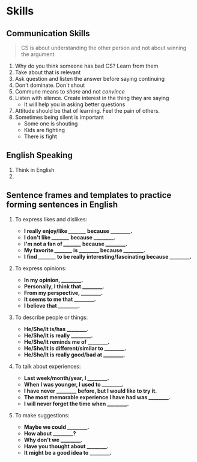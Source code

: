 # Skills

## Communication Skills

> CS is about understanding the other person and not about winning the argument

1. Why do you think someone has bad CS? Learn from them
2. Take about that is relevant
3. Ask question and listen the answer before saying continuing
4. Don't dominate. Don't shout
5. Commune means to *share* and not *convince*
6. Listen with silence. Create interest in the thing they are saying
   - It will help you in asking better questions
7. Attitude should be that of learning. Feel the pain of others.
8. Sometimes being silent is important
   - Some one is shouting
   - Kids are fighting
   - There is fight

## English Speaking

1. Think in English
2. 

## Sentence frames and templates to practice forming sentences in English

1. To express likes and dislikes:
   - **I really enjoy/like _\_\_\_\_\_\_\__ because _\_\_\_\_\_\_\_.**
   - **I don't like _\_\_\_\_\_\_\__ because _\_\_\_\_\_\_\_.**
   - **I'm not a fan of _\_\_\_\_\_\_\__ because _\_\_\_\_\_\_\_.**
   - **My favorite _\_\_\_\_\_\_\__ is _\_\_\_\_\_\_\_ because _\_\_\_\_\_\_\_.**
   - **I find _\_\_\_\_\_\_\__ to be really interesting/fascinating because _\_\_\_\_\_\_\_.**

2. To express opinions:
   - **In my opinion, _\_\_\_\_\_\_\_.**
   - **Personally, I think that _\_\_\_\_\_\_\_.**
   - **From my perspective, _\_\_\_\_\_\_\_.**
   - **It seems to me that _\_\_\_\_\_\_\_.**
   - **I believe that _\_\_\_\_\_\_\_.**

3. To describe people or things:
   - **He/She/It is/has _\_\_\_\_\_\_\_.**
   - **He/She/It is really _\_\_\_\_\_\_\_.**
   - **He/She/It reminds me of _\_\_\_\_\_\_\_.**
   - **He/She/It is different/similar to _\_\_\_\_\_\_\_.**
   - **He/She/It is really good/bad at _\_\_\_\_\_\_\_.**

4. To talk about experiences:
   - **Last week/month/year, I _\_\_\_\_\_\_\_.**
   - **When I was younger, I used to _\_\_\_\_\_\_\_.**
   - **I have never _\_\_\_\_\_\_\_ before, but I would like to try it.**
   - **The most memorable experience I have had was _\_\_\_\_\_\_\_.**
   - **I will never forget the time when _\_\_\_\_\_\_\_.**

5. To make suggestions:
   - **Maybe we could _\_\_\_\_\_\_\_.**
   - **How about _\_\_\_\_\_\_\_?**
   - **Why don't we _\_\_\_\_\_\_\_.**
   - **Have you thought about _\_\_\_\_\_\_\_.**
   - **It might be a good idea to _\_\_\_\_\_\_\_.**
